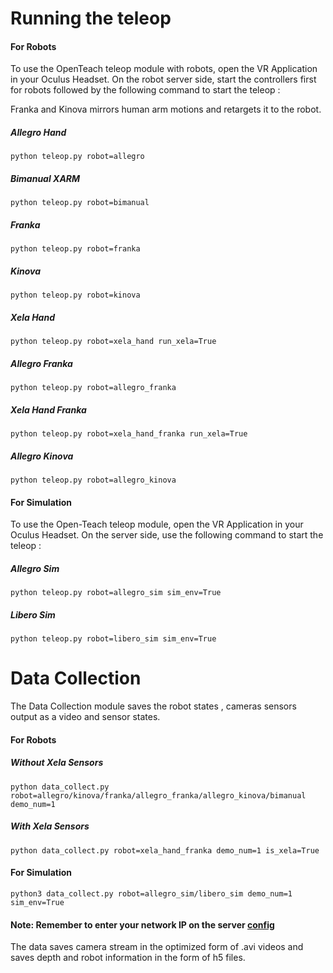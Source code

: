 # Running the teleop

#### For Robots


To use the OpenTeach teleop module with robots, open the VR Application in your Oculus Headset. On the robot server side, start the controllers first for robots followed by the following command to start the teleop :

Franka and Kinova mirrors human arm motions and retargets it to the robot.

##### Allegro Hand 

`python teleop.py robot=allegro`

##### Bimanual XARM 

`python teleop.py robot=bimanual`

##### Franka

`python teleop.py robot=franka`

##### Kinova

`python teleop.py robot=kinova`

##### Xela Hand

`python teleop.py robot=xela_hand run_xela=True`

##### Allegro Franka

`python teleop.py robot=allegro_franka`

##### Xela Hand Franka

`python teleop.py robot=xela_hand_franka run_xela=True`

##### Allegro Kinova

`python teleop.py robot=allegro_kinova`




#### For Simulation 

To use the Open-Teach teleop module, open the VR Application in your Oculus Headset. On the server side, use the following command to start the teleop :

##### Allegro Sim

`python teleop.py robot=allegro_sim sim_env=True`

##### Libero Sim

`python teleop.py robot=libero_sim sim_env=True`

# Data Collection

The Data Collection module saves the robot states , cameras sensors output as a video and sensor states.

#### For Robots 

##### Without Xela Sensors

`python data_collect.py robot=allegro/kinova/franka/allegro_franka/allegro_kinova/bimanual demo_num=1`

##### With Xela Sensors

`python data_collect.py robot=xela_hand_franka demo_num=1 is_xela=True`

#### For Simulation

`python3 data_collect.py robot=allegro_sim/libero_sim demo_num=1 sim_env=True`

#### Note: Remember to enter your network IP on the server [config](/configs/network.yaml)

The data saves camera stream in the optimized form of .avi videos and saves depth and robot information in the form of h5 files.
